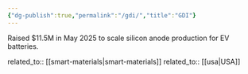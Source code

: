 ```yaml
---
{"dg-publish":true,"permalink":"/gdi/","title":"GDI"}
---
```



Raised $11.5M in May 2025 to scale silicon anode production for EV batteries.

related_to:: [[smart-materials\|smart-materials]]
related_to:: [[usa\|USA]]
